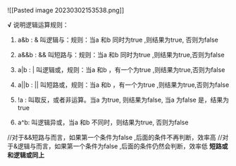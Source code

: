 ![[Pasted image 20230302153538.png]]

**√** 说明逻辑运算规则：
1)  a&b : & 叫逻辑与：规则：当a 和b 同时为true ,则结果为true, 否则为false
2)  a&&b : && 叫短路与：规则：当a 和b 同时为true ,则结果为true,否则为false
3)  a|b : | 叫逻辑或，规则：当a 和b ，有一个为true ,则结果为true,否则为false

4)  a||b : || 叫短路或，规则：当a 和b ，有一个为true ,则结果为true,否则为false
5)  !a : 叫取反，或者非运算。当a 为true, 则结果为false, 当a 为false 是，结果为true
6)  a^b: 叫逻辑异或，当a 和b 不同时，则结果为true, 否则为false


//对于&&短路与而言，如果第一个条件为false ,后面的条件不再判断，效率高
//对于&逻辑与而言，如果第一个条件为false ,后面的条件仍然会判断，效率低
**短路或和逻辑或同上**